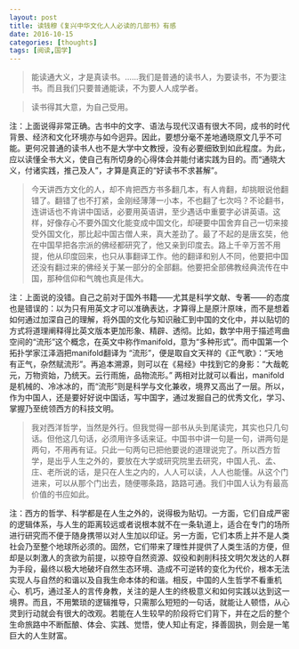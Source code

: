 ```yaml
---
layout: post
title: 读钱穆《复兴中华文化人人必读的几部书》有感
date: 2016-10-15
categories: [thoughts]
tags: [阅读,国学]
---
```


> 能读通大义，才是真读书。......我们是普通的读书人，为要读书，不为要注书。而且我们只要普通能读，不为要人人成学者。

> 读书得其大意，为自己受用。

注：上面说得非常正确。古书中的文字、语法与现代汉语有很大不同，成书的时代背景、经济和文化环境亦与如今迥异。因此，要想分毫不差地通晓原文几乎不可能。更何况普通的读书人也不是大学中文教授，没有必要细致到如此程度。为此，应以读懂全书大义，使自己有所切身的心得体会并能付诸实践为目的。而“通晓大义，付诸实践，推己及人”，才算是真正的“好读书不求甚解”。

> 今天讲西方文化的人，却不肯把西方书多翻几本，有人肯翻，却挑眼说他翻错了。翻错了也不打紧，金刚经薄薄一小本，不也翻了七次吗？不论翻书，连讲话也不肯讲中国话，必要用英语讲，至少遇话中重要字必讲英语。这样，好像存心不要外国文化能变成中国文化，却硬要中国舍弃自己一切来接受外国文化，那比起中国古僧人来，真大差劲了。最了不起的是唐玄奘，他在中国早把各宗派的佛经都研究了，他又亲到印度去。路上千辛万苦不用提，他从印度回来，也只从事翻译工作。他的翻译和别人不同，他要把中国还没有翻过来的佛经关于某一部分的全部翻。他要把全部佛教经典流传在中国，那种信仰和气魄也真是伟大。

注：上面说的没错。自己之前对于国外书籍——尤其是科学文献、专著——的态度也是错误的：以为只有用英文才可以准确表达，才算得上是原汁原味，而不是想着如何通过加深自己的理解，将外国的文化与知识融汇到中国的文化中，并以贴切的方式将道理阐释得比英文版本更加形象、精辟、透彻。比如，数学中用于描述弯曲空间的“流形”这个概念，在英文中称作manifold，意为“多种形式”。而中国第一个拓扑学家江泽涵把manifold翻译为 “流形”，便是取自文天祥的《正气歌》：“天地有正气，杂然赋流形”。再追本溯源，则可以在《易经》中找到它的身影：“大哉乾元，万物资始，乃统天。云行雨施，品物流形。” 两相对比就可以看出，manifold是机械的、冷冰冰的，而“流形”则是科学与文化兼收，境界又高出了一层。所以，作为中国人，还是要好好说中国话，写中国字，通过发掘自己的优秀文化，学习、掌握乃至统领西方的科技文明。

> 我对西洋哲学，当然是外行。但我觉得一部书从头到尾读完，其实也只几句话。但他这几句话，必须用许多话来证。中国书中讲一句是一句，讲两句是两句，不用再有证。只此一句两句已把他要说的道理说完了。所以西方哲学，是出乎人生之外的，要放在大学或研究院里去研究，中国人孔、孟、庄、老所说的话，是只在人生之内的，人人可以读，人人也能懂。从这个门进来，可以从那个门出去，随便哪条路，路路可通。我们中国人认为有最高价值的书应如此。

注：西方的哲学、科学都是在人生之外的，说得极为贴切。一方面，它们自成严密的逻辑体系，与人生的距离较远或者说根本就不在一条轨道上，适合在专门的场所进行研究而不便于随身携带以对人生加以印证。另一方面，它们本质上并不是人类社会乃至整个地球所必须的。固然，它们带来了理性并提供了人类生活的方便，但却是以刺激人的贪欲为前提，以掠夺自然资源、奴役和剥削科技文明欠发达的人群为手段，最终以极大地破坏自然生态环境、造成不可逆转的变化为代价，根本无法实现人与自然的和谐以及自我生命本体的和谐。相反，中国的人生哲学不看重机心、机巧，通过圣人的言传身教，关注的是人生的终极意义和如何实践以达到这一境界。而且，不用繁琐的逻辑推导，只需那么短短的一句话，就能让人顿悟，从心灵到行动就会有很大的改观。若能在人生较早的阶段将它们背下，并在之后的整个生命旅路中不断酝酿、体会、实践、觉悟，使人知止有定，择善固执，则会是一笔巨大的人生财富。

